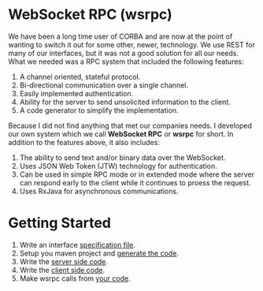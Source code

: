# WebSocket RPC (wsrpc)
We have been a long time user of CORBA and are now at the point of wanting to switch it out for some other, newer, technology.
We use REST for many of our interfaces, but it was not a good solution for all our needs.
What we needed was a RPC system that included the following features:

1. A channel oriented, stateful protocol.
2. Bi-directional communication over a single channel.
3. Easily implemented authentication.
4. Ability for the server to send unsolicited information to the client.
5. A code generator to simplify the implementation.

Because I did not find anything that met our companies needs. I developed our own system which we call **WebSocket RPC** or **wsrpc** for short.
In addition to the features above, it also includes:

1. The ability to send text and/or binary data over the WebSocket.
2. Uses JSON Web Token (JTW) technology for authentication.
3. Can be used in simple RPC mode or in extended mode where the server can respond early to the client while it continues to proess the request.
4. Uses RxJava for asynchronous communications.

# Getting Started

1. Write an interface [specification file](specification-file.md). 
2. Setup you maven project and [generate the code](generate-code.md).
3. Write the [server side code](server-code.md).
4. Write the [client side code](client-code.md).
5. Make wsrpc calls from [your code](calling-wsrpc.md).

